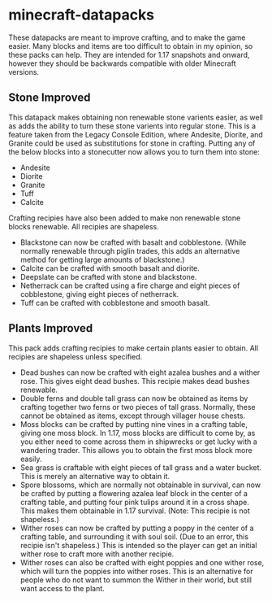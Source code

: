 # minecraft-datapacks
These datapacks are meant to improve crafting, and to make the game easier. Many blocks and items are too difficult to obtain in my opinion, so these packs can help. They are intended for 1.17 snapshots and onward, however they should be backwards compatible with older Minecraft versions.

<h2>Stone Improved</h2>
This datapack makes obtaining non renewable stone varients easier, as well as adds the ability to turn these stone varients into regular stone. This is a feature taken from the Legacy Console Edition, where Andesite, Diorite, and Granite could be used as substitutions for stone in crafting. Putting any of the below blocks into a stonecutter now allows you to turn them into stone:

- Andesite
- Diorite
- Granite
- Tuff
- Calcite

Crafting recipies have also been added to make non renewable stone blocks renewable. All recipies are shapeless.

- Blackstone can now be crafted with basalt and cobblestone. (While normally renewable through piglin trades, this adds an alternative method for getting large amounts of blackstone.)
- Calcite can be crafted with smooth basalt and diorite.
- Deepslate can be crafted with stone and blackstone.
- Netherrack can be crafted using a fire charge and eight pieces of cobblestone, giving eight pieces of netherrack.
- Tuff can be crafted with cobblestone and smooth basalt.

<h2>Plants Improved</h2>
This pack adds crafting recipies to make certain plants easier to obtain. All recipies are shapeless unless specified.

- Dead bushes can now be crafted with eight azalea bushes and a wither rose. This gives eight dead bushes. This recipie makes dead bushes renewable.
- Double ferns and double tall grass can now be obtained as items by crafting together two ferns or two pieces of tall grass. Normally, these cannot be obtained as items, except through villager house chests.
- Moss blocks can be crafted by putting nine vines in a crafting table, giving one moss block. In 1.17, moss blocks are difficult to come by, as you either need to come across them in shipwrecks or get lucky with a wandering trader. This allows you to obtain the first moss block more easily.
- Sea grass is craftable with eight pieces of tall grass and a water bucket. This is merely an alternative way to obtain it.
- Spore blossoms, which are normally not obtainable in survival, can now be crafted by putting a flowering azalea leaf block in the center of a crafting table, and putting four pink tulips around it in a cross shape. This makes them obtainable in 1.17 survival. (Note: This recipie is not shapeless.)
- Wither roses can now be crafted by putting a poppy in the center of a crafting table, and surrounding it with soul soil. (Due to an error, this recipie isn't shapeless.) This is intended so the player can get an initial wither rose to craft more with another recipie.
- Wither roses can also be crafted with eight poppies and one wither rose, which will turn the poppies into wither roses. This is an alternative for people who do not want to summon the Wither in their world, but still want access to the plant.
